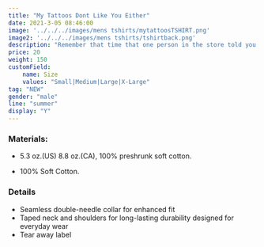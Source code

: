 ```yaml
---
title: "My Tattoos Dont Like You Either"
date: 2021-3-05 08:46:00
image: '../../../images/mens tshirts/mytattoosTSHIRT.png'
image2: '../../../images/mens tshirts/tshirtback.png'
description: "Remember that time that one person in the store told you this? Well now you can let them know how your tattoos feel about it!"
price: 20
weight: 150
customField:
    name: Size
    values: "Small|Medium|Large|X-Large"
tag: "NEW"
gender: "male"
line: "summer"
display: "Y"
---
```


### Materials:  

- 5.3 oz.(US) 8.8 oz.(CA), 100% preshrunk soft cotton.

- 100% Soft Cotton.

### Details 

- Seamless double-needle collar for enhanced fit
- Taped neck and shoulders for long-lasting durability designed for everyday wear
- Tear away label



